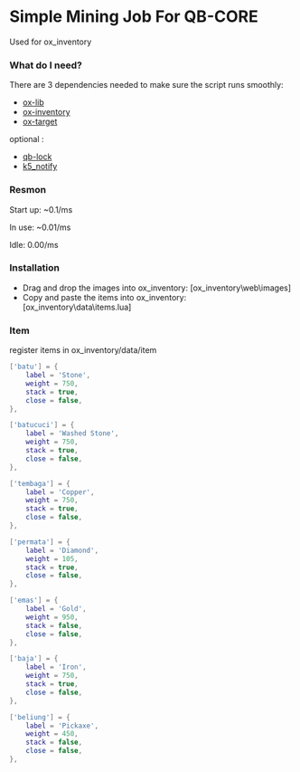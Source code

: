 # Simple Mining Job For QB-CORE 
Used for ox_inventory

### What do I need?
There are 3 dependencies needed to make sure the script runs smoothly:

- [ox-lib](https://github.com/overextended/ox_lib/releases/)
- [ox-inventory](https://github.com/overextended/ox_inventory/)
- [ox-target](https://github.com/overextended/ox_target)

optional :
- [qb-lock](https://github.com/Nathan-FiveM/qb-lock)
- [k5_notify](https://github.com/kac5a/k5_notify)

### Resmon
Start up: ~0.1/ms

In use: ~0.01/ms

Idle: 0.00/ms

### Installation
- Drag and drop the images into ox_inventory: [ox_inventory\web\images]
- Copy and paste the items into ox_inventory: [ox_inventory\data\items.lua]

### Item
register items in ox_inventory/data/item
```lua
['batu'] = {
	label = 'Stone',
	weight = 750,
	stack = true,
	close = false,
},

['batucuci'] = {
	label = 'Washed Stone',
	weight = 750,
	stack = true,
	close = false,
},

['tembaga'] = {
	label = 'Copper',
	weight = 750,
	stack = true,
	close = false,
},

['permata'] = {
	label = 'Diamond',
	weight = 105,
	stack = true,
	close = false,
},

['emas'] = {
	label = 'Gold',
	weight = 950,
	stack = false,
	close = false,
},

['baja'] = {
	label = 'Iron',
	weight = 750,
	stack = true,
	close = false,
},

['beliung'] = {
	label = 'Pickaxe',
	weight = 450,
	stack = false,
	close = false,
},
```


